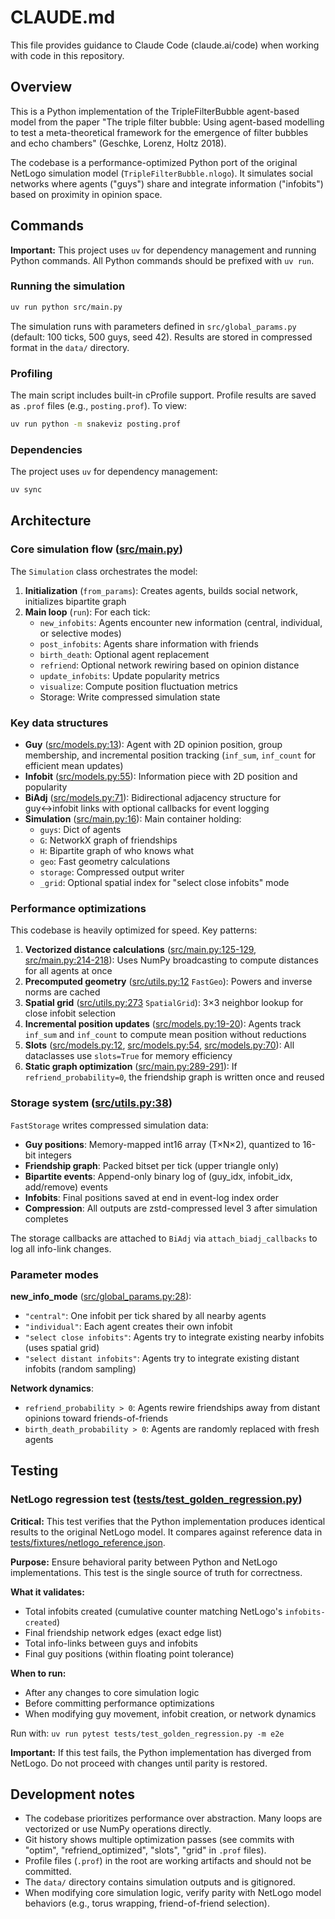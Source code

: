 # CLAUDE.md

This file provides guidance to Claude Code (claude.ai/code) when working with code in this repository.

## Overview

This is a Python implementation of the TripleFilterBubble agent-based model from the paper "The triple filter bubble: Using agent-based modelling to test a meta-theoretical framework for the emergence of filter bubbles and echo chambers" (Geschke, Lorenz, Holtz 2018).

The codebase is a performance-optimized Python port of the original NetLogo simulation model (`TripleFilterBubble.nlogo`). It simulates social networks where agents ("guys") share and integrate information ("infobits") based on proximity in opinion space.

## Commands

**Important:** This project uses `uv` for dependency management and running Python commands. All Python commands should be prefixed with `uv run`.

### Running the simulation
```bash
uv run python src/main.py
```

The simulation runs with parameters defined in `src/global_params.py` (default: 100 ticks, 500 guys, seed 42). Results are stored in compressed format in the `data/` directory.

### Profiling
The main script includes built-in cProfile support. Profile results are saved as `.prof` files (e.g., `posting.prof`). To view:
```bash
uv run python -m snakeviz posting.prof
```

### Dependencies
The project uses `uv` for dependency management:
```bash
uv sync
```

## Architecture

### Core simulation flow ([src/main.py](src/main.py))

The `Simulation` class orchestrates the model:

1. **Initialization** (`from_params`): Creates agents, builds social network, initializes bipartite graph
2. **Main loop** (`run`): For each tick:
   - `new_infobits`: Agents encounter new information (central, individual, or selective modes)
   - `post_infobits`: Agents share information with friends
   - `birth_death`: Optional agent replacement
   - `refriend`: Optional network rewiring based on opinion distance
   - `update_infobits`: Update popularity metrics
   - `visualize`: Compute position fluctuation metrics
   - Storage: Write compressed simulation state

### Key data structures

- **Guy** ([src/models.py:13](src/models.py#L13)): Agent with 2D opinion position, group membership, and incremental position tracking (`inf_sum`, `inf_count` for efficient mean updates)
- **Infobit** ([src/models.py:55](src/models.py#L55)): Information piece with 2D position and popularity
- **BiAdj** ([src/models.py:71](src/models.py#L71)): Bidirectional adjacency structure for guy↔infobit links with optional callbacks for event logging
- **Simulation** ([src/main.py:16](src/main.py#L16)): Main container holding:
  - `guys`: Dict of agents
  - `G`: NetworkX graph of friendships
  - `H`: Bipartite graph of who knows what
  - `geo`: Fast geometry calculations
  - `storage`: Compressed output writer
  - `_grid`: Optional spatial index for "select close infobits" mode

### Performance optimizations

This codebase is heavily optimized for speed. Key patterns:

1. **Vectorized distance calculations** ([src/main.py:125-129](src/main.py#L125-L129), [src/main.py:214-218](src/main.py#L214-L218)): Uses NumPy broadcasting to compute distances for all agents at once
2. **Precomputed geometry** ([src/utils.py:12](src/utils.py#L12) `FastGeo`): Powers and inverse norms are cached
3. **Spatial grid** ([src/utils.py:273](src/utils.py#L273) `SpatialGrid`): 3×3 neighbor lookup for close infobit selection
4. **Incremental position updates** ([src/models.py:19-20](src/models.py#L19-L20)): Agents track `inf_sum` and `inf_count` to compute mean position without reductions
5. **Slots** ([src/models.py:12](src/models.py#L12), [src/models.py:54](src/models.py#L54), [src/models.py:70](src/models.py#L70)): All dataclasses use `slots=True` for memory efficiency
6. **Static graph optimization** ([src/main.py:289-291](src/main.py#L289-L291)): If `refriend_probability=0`, the friendship graph is written once and reused

### Storage system ([src/utils.py:38](src/utils.py#L38))

`FastStorage` writes compressed simulation data:

- **Guy positions**: Memory-mapped int16 array (T×N×2), quantized to 16-bit integers
- **Friendship graph**: Packed bitset per tick (upper triangle only)
- **Bipartite events**: Append-only binary log of (guy_idx, infobit_idx, add/remove) events
- **Infobits**: Final positions saved at end in event-log index order
- **Compression**: All outputs are zstd-compressed level 3 after simulation completes

The storage callbacks are attached to `BiAdj` via `attach_biadj_callbacks` to log all info-link changes.

### Parameter modes

**new_info_mode** ([src/global_params.py:28](src/global_params.py#L28)):
- `"central"`: One infobit per tick shared by all nearby agents
- `"individual"`: Each agent creates their own infobit
- `"select close infobits"`: Agents try to integrate existing nearby infobits (uses spatial grid)
- `"select distant infobits"`: Agents try to integrate existing distant infobits (random sampling)

**Network dynamics**:
- `refriend_probability > 0`: Agents rewire friendships away from distant opinions toward friends-of-friends
- `birth_death_probability > 0`: Agents are randomly replaced with fresh agents

## Testing

### NetLogo regression test ([tests/test_golden_regression.py](tests/test_golden_regression.py))

**Critical:** This test verifies that the Python implementation produces identical results to the original NetLogo model. It compares against reference data in [tests/fixtures/netlogo_reference.json](tests/fixtures/netlogo_reference.json).

**Purpose:** Ensure behavioral parity between Python and NetLogo implementations. This test is the single source of truth for correctness.

**What it validates:**
- Total infobits created (cumulative counter matching NetLogo's `infobits-created`)
- Final friendship network edges (exact edge list)
- Total info-links between guys and infobits
- Final guy positions (within floating point tolerance)

**When to run:**
- After any changes to core simulation logic
- Before committing performance optimizations
- When modifying guy movement, infobit creation, or network dynamics

Run with: `uv run pytest tests/test_golden_regression.py -m e2e`

**Important:** If this test fails, the Python implementation has diverged from NetLogo. Do not proceed with changes until parity is restored.

## Development notes

- The codebase prioritizes performance over abstraction. Many loops are vectorized or use NumPy operations directly.
- Git history shows multiple optimization passes (see commits with "optim", "refriend_optimized", "slots", "grid" in `.prof` files).
- Profile files (`.prof`) in the root are working artifacts and should not be committed.
- The `data/` directory contains simulation outputs and is gitignored.
- When modifying core simulation logic, verify parity with NetLogo model behaviors (e.g., torus wrapping, friend-of-friend selection).
